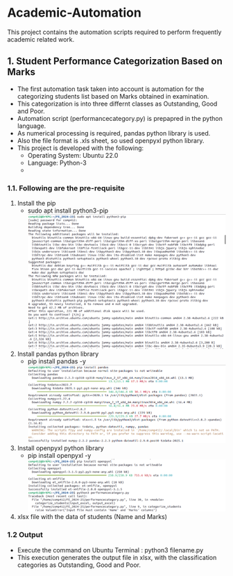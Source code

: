 # Academic-Automation

This project contains the automation scripts required to perform frequently academic related work.
## 1. Student Performance Categorization Based on Marks
- The first automation task taken into account is automation for the categorizing students list based on Marks obtained in examination.
- This categorization is into three differnt classes as Outstanding, Good and Poor.
- Automation script (performancecategory.py) is prepapred in the python language.
- As numerical processing is required, pandas python library is used.
- Also the file format is .xls sheet, so used openpyxl python library.
- This project is developed with the following:
  - Operating System: Ubuntu 22.0
  - Language: Python-3
  - 
### 1.1. Following are the pre-requisite
1. Install the pip
   - sudo apt install python3-pip
     ![Pip Installation](pipinstallation.png)
3. Install pandas python library
   - pip install pandas -y
     ![pandas installation](pandasinstallation.png)
4. Install openpyxl python library
   - pip install openpyxl -y
     ![openpyxl installation](openxls_installation.png)
5. xlsx file with the data of students (Name and Marks)


### 1.2 Output
- Execute the command on Ubuntu Terminal : python3 filename.py
- This execution generates the output file in xlsx, with the classification categories as Outstanding, Good and Poor.
      
 
